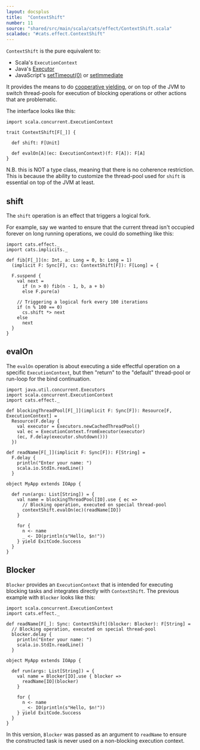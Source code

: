 ```yaml
---
layout: docsplus
title:  "ContextShift"
number: 11
source: "shared/src/main/scala/cats/effect/ContextShift.scala"
scaladoc: "#cats.effect.ContextShift"
---
```


`ContextShift` is the pure equivalent to:
 
- Scala's `ExecutionContext`
- Java's [Executor](https://docs.oracle.com/javase/8/docs/api/java/util/concurrent/Executor.html)
- JavaScript's [setTimeout(0)](https://developer.mozilla.org/en-US/docs/Web/API/WindowOrWorkerGlobalScope/setTimeout)
  or [setImmediate](https://developer.mozilla.org/en-US/docs/Web/API/Window/setImmediate)

It provides the means to do 
[cooperative yielding](https://en.wikipedia.org/wiki/Cooperative_multitasking), 
or on top of the JVM to switch thread-pools for execution of blocking operations
or other actions that are problematic.
  
The interface looks like this:

```tut:silent
import scala.concurrent.ExecutionContext

trait ContextShift[F[_]] {

  def shift: F[Unit]

  def evalOn[A](ec: ExecutionContext)(f: F[A]): F[A]
}
```

N.B. this is NOT a type class, meaning that there is no coherence restriction. 
This is because the ability to customize the thread-pool used for `shift` is 
essential on top of the JVM at least.

## shift

The `shift` operation is an effect that triggers a logical fork.

For example, say we wanted to ensure that the current thread
isn't occupied forever on long running operations, we could do
something like this:

```tut:reset:silent
import cats.effect._
import cats.implicits._

def fib[F[_]](n: Int, a: Long = 0, b: Long = 1)
  (implicit F: Sync[F], cs: ContextShift[F]): F[Long] = {

  F.suspend {
    val next = 
      if (n > 0) fib(n - 1, b, a + b)
      else F.pure(a)
    
    // Triggering a logical fork every 100 iterations
    if (n % 100 == 0)
      cs.shift *> next
    else
      next  
  }
}
```

## evalOn

The `evalOn` operation is about executing a side effectful operation on 
a specific `ExecutionContext`, but then "return" to the "default"
thread-pool or run-loop for the bind continuation.

```tut:silent
import java.util.concurrent.Executors
import scala.concurrent.ExecutionContext
import cats.effect._

def blockingThreadPool[F[_]](implicit F: Sync[F]): Resource[F, ExecutionContext] =
  Resource(F.delay {
    val executor = Executors.newCachedThreadPool()
    val ec = ExecutionContext.fromExecutor(executor)
    (ec, F.delay(executor.shutdown()))
  })
  
def readName[F[_]](implicit F: Sync[F]): F[String] = 
  F.delay {
    println("Enter your name: ")
    scala.io.StdIn.readLine()
  }

object MyApp extends IOApp {

  def run(args: List[String]) = {
    val name = blockingThreadPool[IO].use { ec =>
      // Blocking operation, executed on special thread-pool
      contextShift.evalOn(ec)(readName[IO])
    }
    
    for {
      n <- name
      _ <- IO(println(s"Hello, $n!"))
    } yield ExitCode.Success
  }
}
```

## Blocker

`Blocker` provides an `ExecutionContext` that is intended for executing blocking tasks and integrates directly with `ContextShift`. The previous example with `Blocker` looks like this:

```tut:silent
import scala.concurrent.ExecutionContext
import cats.effect._

def readName[F[_]: Sync: ContextShift](blocker: Blocker): F[String] = 
  // Blocking operation, executed on special thread-pool
  blocker.delay {
    println("Enter your name: ")
    scala.io.StdIn.readLine()
  }

object MyApp extends IOApp {

  def run(args: List[String]) = {
    val name = Blocker[IO].use { blocker =>
      readName[IO](blocker)
    }
    
    for {
      n <- name
      _ <- IO(println(s"Hello, $n!"))
    } yield ExitCode.Success
  }
}
```

In this version, `Blocker` was passed as an argument to `readName` to ensure the constructed task is never used on a non-blocking execution context.